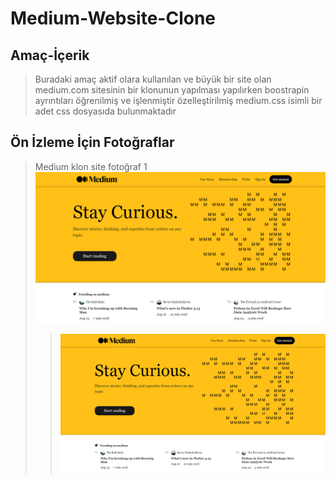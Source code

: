 # Medium-Website-Clone

## Amaç-İçerik
>Buradaki amaç aktif olara kullanılan ve büyük bir site olan medium.com sitesinin bir klonunun yapılması
>yapılırken boostrapin ayrıntıları öğrenilmiş ve işlenmiştir
>özelleştirilmiş medium.css isimli bir adet css dosyasıda bulunmaktadır
>
## Ön İzleme İçin Fotoğraflar
>Medium klon site fotoğraf 1
>![Klon Fotoğraf 1](https://github.com/Bedirhankucukal/Medium-Website-Clone/blob/main/img/clonesite.PNG)
>
>>![Klon Fotoğraf 1](https://github.com/Bedirhankucukal/Medium-Website-Clone/blob/main/img/clonesite.PNG)


